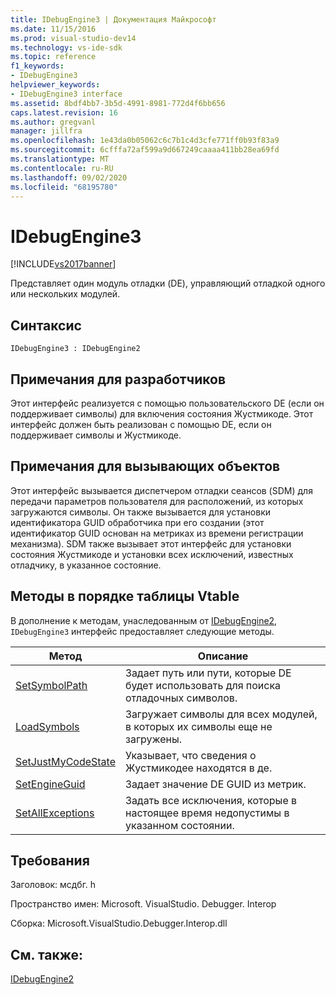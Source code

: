 ```yaml
---
title: IDebugEngine3 | Документация Майкрософт
ms.date: 11/15/2016
ms.prod: visual-studio-dev14
ms.technology: vs-ide-sdk
ms.topic: reference
f1_keywords:
- IDebugEngine3
helpviewer_keywords:
- IDebugEngine3 interface
ms.assetid: 8bdf4bb7-3b5d-4991-8981-772d4f6bb656
caps.latest.revision: 16
ms.author: gregvanl
manager: jillfra
ms.openlocfilehash: 1e43da0b05062c6c7b1c4d3cfe771ff0b93f83a9
ms.sourcegitcommit: 6cfffa72af599a9d667249caaaa411bb28ea69fd
ms.translationtype: MT
ms.contentlocale: ru-RU
ms.lasthandoff: 09/02/2020
ms.locfileid: "68195780"
---
```

# <a name="idebugengine3"></a>IDebugEngine3
[!INCLUDE[vs2017banner](../../../includes/vs2017banner.md)]

Представляет один модуль отладки (DE), управляющий отладкой одного или нескольких модулей.  
  
## <a name="syntax"></a>Синтаксис  
  
```  
IDebugEngine3 : IDebugEngine2  
```  
  
## <a name="notes-for-implementers"></a>Примечания для разработчиков  
 Этот интерфейс реализуется с помощью пользовательского DE (если он поддерживает символы) для включения состояния Жустмикоде. Этот интерфейс должен быть реализован с помощью DE, если он поддерживает символы и Жустмикоде.  
  
## <a name="notes-for-callers"></a>Примечания для вызывающих объектов  
 Этот интерфейс вызывается диспетчером отладки сеансов (SDM) для передачи параметров пользователя для расположений, из которых загружаются символы. Он также вызывается для установки идентификатора GUID обработчика при его создании (этот идентификатор GUID основан на метриках из времени регистрации механизма). SDM также вызывает этот интерфейс для установки состояния Жустмикоде и установки всех исключений, известных отладчику, в указанное состояние.  
  
## <a name="methods-in-vtable-order"></a>Методы в порядке таблицы Vtable  
 В дополнение к методам, унаследованным от [IDebugEngine2](../../../extensibility/debugger/reference/idebugengine2.md), `IDebugEngine3` интерфейс предоставляет следующие методы.  
  
|Метод|Описание|  
|------------|-----------------|  
|[SetSymbolPath](../../../extensibility/debugger/reference/idebugengine3-setsymbolpath.md)|Задает путь или пути, которые DE будет использовать для поиска отладочных символов.|  
|[LoadSymbols](../../../extensibility/debugger/reference/idebugengine3-loadsymbols.md)|Загружает символы для всех модулей, в которых их символы еще не загружены.|  
|[SetJustMyCodeState](../../../extensibility/debugger/reference/idebugengine3-setjustmycodestate.md)|Указывает, что сведения о Жустмикодее находятся в де.|  
|[SetEngineGuid](../../../extensibility/debugger/reference/idebugengine3-setengineguid.md)|Задает значение DE GUID из метрик.|  
|[SetAllExceptions](../../../extensibility/debugger/reference/idebugengine3-setallexceptions.md)|Задать все исключения, которые в настоящее время недопустимы в указанном состоянии.|  
  
## <a name="requirements"></a>Требования  
 Заголовок: мсдбг. h  
  
 Пространство имен: Microsoft. VisualStudio. Debugger. Interop  
  
 Сборка: Microsoft.VisualStudio.Debugger.Interop.dll  
  
## <a name="see-also"></a>См. также:  
 [IDebugEngine2](../../../extensibility/debugger/reference/idebugengine2.md)
